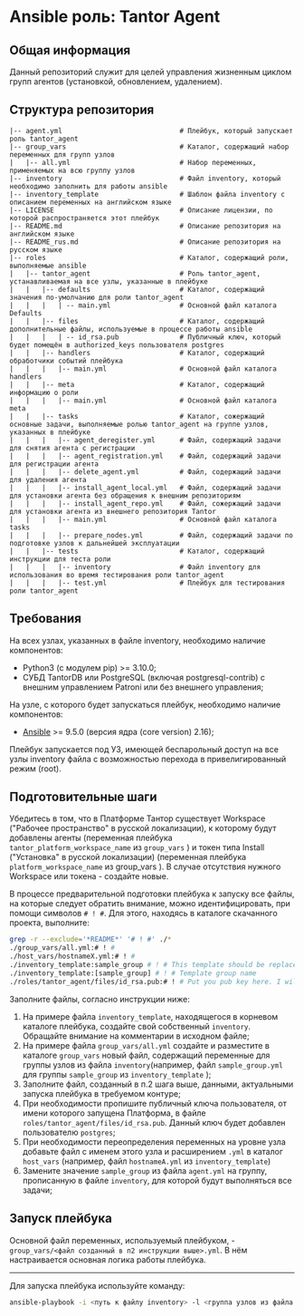 # Ansible роль: Tantor Agent 

## Общая информация

Данный репозиторий служит для целей управления жизненным циклом групп агентов (установкой, обновлением, удалением).

## Структура репозитория

```
|-- agent.yml                             # Плейбук, который запускает роль tantor_agent
|-- group_vars                            # Каталог, содержащий набор переменных для групп узлов
|   |-- all.yml                           # Набор переменных, применяемых на всю группу узлов
|-- inventory                             # Файл inventory, который необходимо заполнить для работы ansible
|-- inventory_template                    # Шаблон файла inventory с описанием переменных на английском языке
|-- LICENSE                               # Описание лицензии, по которой распространяется этот плейбук
|-- README.md                             # Описание репозитория на английском языке
|-- README_rus.md                         # Описание репозитория на русском языке
|-- roles                                 # Каталог, содержащий роли, выполняемые ansible
|   |-- tantor_agent                      # Роль tantor_agent, устанавливаемая на все узлы, указанные в плейбуке
|   |   |-- defaults                      # Каталог, содержащий значения по-умолчанию для роли tantor_agent
|   |   |   | -- main.yml                 # Основной файл каталога Defaults
|   |   |-- files                         # Каталог, содержащий дополнительные файлы, используемые в процессе работы ansible
|   |   |   | -- id_rsa.pub               # Публичный ключ, который будет помещён в authorized_keys пользователя postgres
|   |   |-- handlers                      # Каталог, содержащий обработчики событий плейбука
|   |   |   |-- main.yml                  # Основной файл каталога handlers
|   |   |-- meta                          # Каталог, содержащий информацию о роли
|   |   |   |-- main.yml                  # Основной файл каталога meta
|   |   |-- tasks                         # Каталог, сожержащий основные задачи, выполняемые ролью tantor_agent на группе узлов, указанных в плейбуке
|   |   |   |-- agent_deregister.yml      # Файл, содержащий задачи для снятия агента с регистрации
|   |   |   |-- agent_registration.yml    # Файл, содержащий задачи для регистрации агента
|   |   |   |-- delete_agent.yml          # Файл, содержащий задачи для удаления агента
|   |   |   |-- install_agent_local.yml   # Файл, содержащий задачи для установки агента без обращения к внешним репозиториям
|   |   |   |-- install_agent_repo.yml    # Файл, сожержащий задачи для установки агента из внешнего репозитория Tantor
|   |   |   |-- main.yml                  # Основной файл каталога tasks
|   |   |   |-- prepare_nodes.yml         # Файл, содержащий задачи по подготовке узлов к дальнейшей эксплуатации
|   |   |-- tests                         # Каталог, содержащий инструкции для теста роли
|   |   |   |-- inventory                 # Файл inventory для использования во время тестирования роли tantor_agent
|   |   |   |-- test.yml                  # Плейбук для тестирования роли tantor_agent
```

## Требования

На всех узлах, указанных в файле inventory, необходимо наличие компонентов:
* Python3 (с модулем pip) >= 3.10.0;
* СУБД TantorDB или PostgreSQL (включая postgresql-contrib) c внешним управлением Patroni или без внешнего управления;

На узле, с которого будет запускаться плейбук, необходимо наличие компонентов:
* [Ansible](https://docs.ansible.com/ansible/latest/reference_appendices/release_and_maintenance.html) >= 9.5.0 (версия ядра (core version) 2.16);

Плейбук запускается под УЗ, имеющей беспарольный доступ на все узлы inventory файла с возможностью перехода в привелигированный режим (root).

## Подготовительные шаги

Убедитесь в том, что в Платформе Тантор существует Workspace ("Рабочее пространство" в русской локализации), к которому будут добавлены агенты (переменная плейбука ``tantor_platform_workspace_name`` из ``group_vars`` ) и токен типа Install ("Установка" в русской локализации) (переменная плейбука ``platform_workspace_name`` из group_vars ). В случае отсутствия нужного Workspace или токена - создайте новые.

В процессе предварительной подготовки плейбука к запуску все файлы, на которые следует обратить внимание, можно идентифицировать, при помощи символов ``# ! #``. Для этого, находясь в каталоге скачанного проекта, выполните:

```bash
grep -r --exclude='*README*' '# ! #' ./* 
./group_vars/all.yml:# ! #
./host_vars/hostnameX.yml:# ! #
./inventory_template:sample_group # ! # This template should be replaced with real group of hosts; When a new group is added (in section below) - it should be also added here;
./inventory_template:[sample_group] # ! # Template group name
./roles/tantor_agent/files/id_rsa.pub:# ! # Put you pub key here. I will be added to postgres user. Replace this line and leave just the public key in this file
```

Заполните файлы, согласно инструкции ниже:

1. На примере файла ``inventory_template``, находящегося в корневом каталоге плейбука, создайте свой собственный  ``inventory``. Обращайте внимание на комментарии в исходном файле;
2. На примере файла ``group_vars/all.yml`` создайте и разместите в каталоге ``group_vars`` новый файл, содержащий переменные для группы узлов из файла ``inventory``(например, файл ``sample_group.yml`` для группы ``sample_group`` из ``inventory_template`` );
3. Заполните файл, созданный в п.2 шага выше, данными, актуальными запуска плейбука в требуемом контуре;
4. При необходимости пропишите публичный ключа пользователя, от имени которого запущена Платформа, в файле ``roles/tantor_agent/files/id_rsa.pub``. Данный ключ будет добавлен пользователю ``postgres``;
5. При необходимости переопределения переменных на уровне узла добавьте файл с именем этого узла и расширением ``.yml`` в каталог ``host_vars`` (например, файл ``hostnameA.yml`` из ``inventory_template``)
6. Замените значение ``sample_group`` из файла ``agent.yml`` на группу, прописанную в файле ``inventory``, для которой будут выполняться все задачи;

## Запуск плейбука

Основной файл переменных, используемый плейбуком, - ``group_vars/<файл созданный в п2 инструкции выше>.yml``. В нём настраивается основная логика работы плейбука.

---
Для запуска плейбука используйте команду:
```bash
ansible-playbook -i <путь к файлу inventory> -l <группа узлов из файла inventory> -D
```
